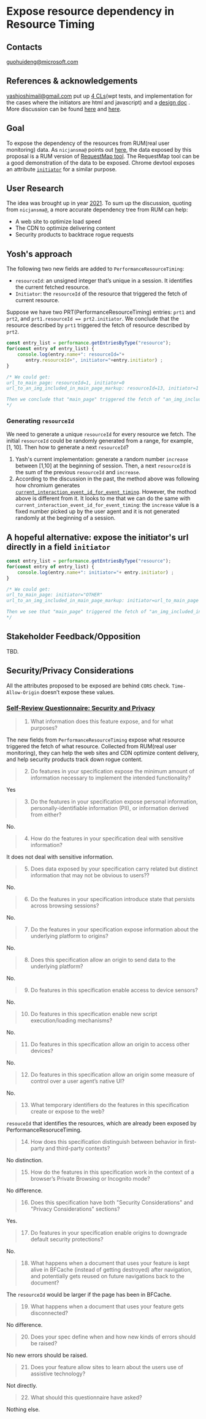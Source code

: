# Expose resource dependency in Resource Timing

## Contacts

<guohuideng@microsoft.com>

## References & acknowledgements

yashjoshimail@gmail.com put up [4 CLs](https://chromium-review.googlesource.com/q/owner:yashjoshimail@gmail.com)(wpt tests, and implementation for the cases where the initiators are html and javascript) and a [design doc](https://docs.google.com/document/d/1ODMUQP9ua-0plxe0XhDds6aPCe_paZS6Cz1h1wdYiKU/edit?tab=t.0) . More discussion can be found [here](https://github.com/w3c/resource-timing/issues/263) and [here](https://github.com/w3c/resource-timing/issues/380).

## Goal
To expose the dependency of the resources from RUM(real user monitoring) data.
As `nicjansma@` points out [here](https://github.com/w3c/resource-timing/issues/263), the data exposed by this proposal is a RUM version of [RequestMap tool](http://requestmap.webperf.tools/). The RequestMap tool can be a good demonstration of the data to be exposed.
Chrome devtool exposes an attribute [`initiator`](https://developer.chrome.com/docs/devtools/network) for a similar purpose.
    
## User Research

The idea was brought up in year [2021](https://github.com/w3c/resource-timing/issues/263). To sum up the discussion, quoting from `nicjansma@`, a more accurate dependency tree from RUM can help:
-	A web site to optimize load speed
-	The CDN to optimize delivering content
-	Security products to backtrace rogue requests


## Yosh's approach

The following two new fields are added to `PerformanceResourceTiming`:
-	`resourceId`: an unsigned integer that’s unique in a session. It identifies the current fetched resource.
-	`Initiator`: the `resourceId` of the resource that triggered the fetch of current resource.

Suppose we have two PRT(PerformanceResourceTiming) entries: `prt1` and `prt2`, and `prt1.resourceId == prt2.initiator`. We conclude that the resource described by `prt1` triggered the fetch of resource described by `prt2`.

```javascript
const entry_list = performance.getEntriesByType("resource");
for(const entry of entry_list) {
    console.log(entry.name+": resourceId="+ 
       entry.resourceId+", initiator="+entry.initiator) ;
}

/* We could get:
url_to_main_page: resourceId=1, initiator=0
url_to_an_img_included_in_main_page_markup: resourceId=13, initiator=1 

Then we conclude that "main_page" triggered the fetch of "an_img_included_in_main_page_markup".
*/
```

### Generating `resourceId`
We need to generate a unique `resourceId` for every resource we fetch. The initial `resourceId` could be randomly generated from a range, for example, [1, 10]. Then how to generate a next `resourceId`?

1. Yash's current implementation: generate a random number `increase` between [1,10] at the beginning of session. Then, a next `resourceId` is the sum of the previous `resourceId` and `increase`.
2. According to the discussion in the past, the method above was following how chromium generates [`current_interaction_event_id_for_event_timing`](https://source.chromium.org/chromium/chromium/src/+/main:third_party/blink/renderer/core/timing/responsiveness_metrics.cc;l=681;drc=763100e0bf9a25ba6f203612af5a4331fbd2d048). However, the mothod above is different from it. It looks to me that we can do the same with `current_interaction_event_id_for_event_timing`: the `increase` value is a fixed number picked up by the user agent and it is not generated randomly at the beginning of a session.

## A hopeful alternative: expose the initiator's url directly in a field `initiator`

```javascript
const entry_list = performance.getEntriesByType("resource");
for(const entry of entry_list) {
    console.log(entry.name+": initiator="+ entry.initiator) ;
}

/* We could get:
url_to_main_page: initiator="OTHER"
url_to_an_img_included_in_main_page_markup: initiator=url_to_main_page

Then we see that "main_page" triggered the fetch of "an_img_included_in_main_page_markup".
*/
```


## Stakeholder Feedback/Opposition
TBD.

## Security/Privacy Considerations
All the attributes proposed to be exposed are behind `CORS` check. `Time-Allow-Origin` doesn’t expose these values.

### [Self-Review Questionnaire: Security and Privacy](https://w3ctag.github.io/security-questionnaire/)

>1.	What information does this feature expose, and for what purposes?

The new fields from `PerformanceResourceTiming` expose what resource triggered the fetch of what resource. Collected from RUM(real user monitoring), they can help the web sites and CDN optimize content delivery, and help security products track down rogue content.

>2.	Do features in your specification expose the minimum amount of information necessary to implement the intended functionality?

Yes
>3.	Do the features in your specification expose personal information, personally-identifiable information (PII), or information derived from either?

No.
>4.	How do the features in your specification deal with sensitive information?

It does not deal with sensitive information.
>5.	Does data exposed by your specification carry related but distinct information that may not be obvious to users??

No.
>6.	Do the features in your specification introduce state that persists across browsing sessions?

No.
>7.	Do the features in your specification expose information about the underlying platform to origins?

No.
>8.	Does this specification allow an origin to send data to the underlying platform?

No.
>9.	Do features in this specification enable access to device sensors?

No.
>10.	Do features in this specification enable new script execution/loading mechanisms?

No.
>11.	Do features in this specification allow an origin to access other devices?

No.
>12.	Do features in this specification allow an origin some measure of control over a user agent’s native UI?

No.
>13.	What temporary identifiers do the features in this specification create or expose to the web?

`resouceId` that identifies the resources, which are already been exposed by PerformanceResoruceTiming.

>14.	How does this specification distinguish between behavior in first-party and third-party contexts?

No distinction.
>15.	How do the features in this specification work in the context of a browser’s Private Browsing or Incognito mode?

No difference.
>16.	Does this specification have both "Security Considerations" and "Privacy Considerations" sections?

Yes.
>17.	Do features in your specification enable origins to downgrade default security protections?

No.
>18.	What happens when a document that uses your feature is kept alive in BFCache (instead of getting destroyed) after navigation, and potentially gets reused on future navigations back to the document?

The `resourceId` would be larger if the page has been in BFCache.

>19.	What happens when a document that uses your feature gets disconnected?

No difference.
>20.	Does your spec define when and how new kinds of errors should be raised?

No new errors should be raised.
>21.	Does your feature allow sites to learn about the users use of assistive technology?

Not directly.
>22.	What should this questionnaire have asked?

Nothing else.